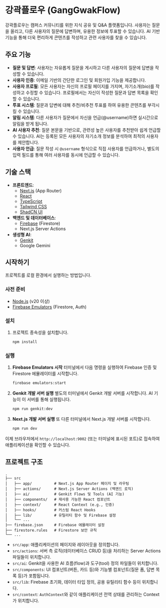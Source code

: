 # 강곽플로우 (GangGwakFlow)

강곽플로우는 캠퍼스 커뮤니티를 위한 지식 공유 및 Q&A 플랫폼입니다. 사용자는 질문을 올리고, 다른 사용자의 질문에 답변하며, 유용한 정보에 투표할 수 있습니다. AI 기반 기능을 통해 더욱 편리하게 콘텐츠를 작성하고 관련 사용자를 찾을 수 있습니다.

## 주요 기능

-   **질문 및 답변**: 사용자는 자유롭게 질문을 게시하고 다른 사용자의 질문에 답변을 작성할 수 있습니다.
-   **사용자 인증**: 이메일 기반의 간단한 로그인 및 회원가입 기능을 제공합니다.
-   **사용자 프로필**: 모든 사용자는 자신의 프로필 페이지를 가지며, 자기소개(bio)를 작성하고 수정할 수 있습니다. 프로필에서는 자신이 작성한 질문과 답변 목록을 확인할 수 있습니다.
-   **투표 시스템**: 질문과 답변에 대해 추천/비추천 투표를 하여 유용한 콘텐츠를 부각시킬 수 있습니다.
-   **알림 시스템**: 다른 사용자가 질문에서 자신을 언급(@username)하면 실시간으로 알림을 받게 됩니다.
-   **AI 사용자 추천**: 질문 본문을 기반으로, 관련성 높은 사용자를 추천받아 쉽게 언급할 수 있습니다. AI는 등록된 모든 사용자의 자기소개 정보를 분석하여 최적의 사용자를 제안합니다.
-   **사용자 언급**: 질문 작성 시 `@username` 형식으로 직접 사용자를 언급하거나, 별도의 입력 필드를 통해 여러 사용자를 동시에 언급할 수 있습니다.

## 기술 스택

-   **프론트엔드**:
    -   [Next.js](https://nextjs.org/) (App Router)
    -   [React](https://reactjs.org/)
    -   [TypeScript](https://www.typescriptlang.org/)
    -   [Tailwind CSS](https://tailwindcss.com/)
    -   [ShadCN UI](https://ui.shadcn.com/)
-   **백엔드 및 데이터베이스**:
    -   [Firebase](https://firebase.google.com/) (Firestore)
    -   Next.js Server Actions
-   **생성형 AI**:
    -   [Genkit](https://firebase.google.com/docs/genkit)
    -   Google Gemini

## 시작하기

프로젝트를 로컬 환경에서 실행하는 방법입니다.

### 사전 준비

-   [Node.js](https://nodejs.org/) (v20 이상)
-   [Firebase Emulators](https://firebase.google.com/docs/emulator-suite) (Firestore, Auth)

### 설치

1.  프로젝트 종속성을 설치합니다.
    ```bash
    npm install
    ```

### 실행

1.  **Firebase Emulators 시작**
    터미널에서 다음 명령을 실행하여 Firebase 인증 및 Firestore 에뮬레이터를 시작합니다.
    ```bash
    firebase emulators:start
    ```

2.  **Genkit 개발 서버 실행**
    별도의 터미널에서 Genkit 개발 서버를 시작합니다. AI 기능이 이 서버를 통해 실행됩니다.
    ```bash
    npm run genkit:dev
    ```

3.  **Next.js 개발 서버 실행**
    또 다른 터미널에서 Next.js 개발 서버를 시작합니다.
    ```bash
    npm run dev
    ```

이제 브라우저에서 `http://localhost:9002` (또는 터미널에 표시된 포트)로 접속하여 애플리케이션을 확인할 수 있습니다.

## 프로젝트 구조

```
.
├── src
│   ├── app/          # Next.js App Router 페이지 및 라우팅
│   ├── actions/      # Next.js Server Actions (백엔드 로직)
│   ├── ai/           # Genkit Flows 및 Tools (AI 기능)
│   ├── components/   # 재사용 가능한 React 컴포넌트
│   ├── context/      # React Context (e.g., 인증)
│   ├── hooks/        # 커스텀 React Hooks
│   ├── lib/          # 유틸리티 함수 및 Firebase 설정
│   └── ...
├── firebase.json     # Firebase 에뮬레이터 설정
├── firestore.rules   # Firestore 보안 규칙
└── ...
```

-   `src/app`: 애플리케이션의 페이지와 레이아웃을 정의합니다.
-   `src/actions`: 서버 측 로직(데이터베이스 CRUD 등)을 처리하는 Server Actions 파일들이 위치합니다.
-   `src/ai`: Genkit을 사용한 AI 흐름(flow)과 도구(tool) 정의 파일들이 위치합니다.
-   `src/components`: UI 컴포넌트(버튼, 카드 등)와 기능별 컴포넌트(질문 폼, 답변 목록 등)가 포함됩니다.
-   `src/lib`: Firebase 초기화, 데이터 타입 정의, 공용 유틸리티 함수 등이 위치합니다.
-   `src/context`: `AuthContext`와 같이 애플리케이션 전역 상태를 관리하는 Context가 위치합니다.
